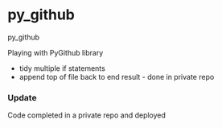 # py_github
py_github


Playing with PyGithub library
- tidy multiple if statements
- append top of file back to end result - done in private repo

### Update
Code completed in a private repo and deployed

